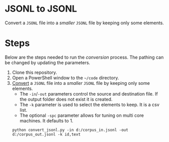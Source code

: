 # JSONL to JSONL

Convert a `JSONL` file into a _smaller_ `JSONL` file by keeping only some elements.

# Steps

Below are the steps needed to run the _conversion_ process.
The pathing can be changed by updating the parameters.

1. Clone this repository.
2. Open a PowerShell window to the `~/code` directory.
3. [Convert](../code/convert_jsonl.md) a `JSONL` file into a _smaller_ `JSONL` file by keeping only some elements.
   * The `-in`/`-out` parameters control the source and destination file.
     If the output folder does not exist it is created.
   * The `-k` parameter is used to select the elements to keep.
     It is a csv list.
   * The optional `-spc` parameter allows for tuning on multi core machines.
     It defaults to 1.
   ```{ps1}
   python convert_jsonl.py -in d:/corpus_in.jsonl -out d:/corpus_out.jsonl -k id,text
   ```

